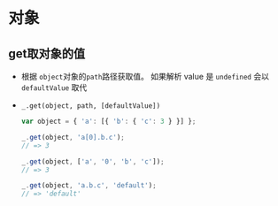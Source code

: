 # 对象

## get取对象的值

+ 根据 `object`对象的`path`路径获取值。 如果解析 value 是 `undefined` 会以 `defaultValue` 取代

+ `_.get(object, path, [defaultValue])`

  ```js
  var object = { 'a': [{ 'b': { 'c': 3 } }] };

  _.get(object, 'a[0].b.c');
  // => 3

  _.get(object, ['a', '0', 'b', 'c']);
  // => 3

  _.get(object, 'a.b.c', 'default');
  // => 'default'
  ```
